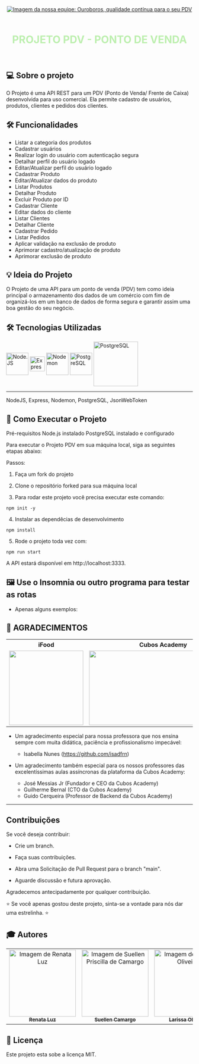 <div align="center" style="background-color: ; padding: px;">
<a href="https://s4.aconvert.com/convert/p3r68-cdx67/avf4u-v5mk5.jpg"><img src="https://s4.aconvert.com/convert/p3r68-cdx67/aj6hp-1ay7n.jpg" alt="Imagem da nossa equipe: Ouroboros, qualidade contínua para o seu PDV" border="0" /></a>
</div>

<br>
 
<div align="center" style="background-color: ; padding: px;">
  <h1 style="color: #bdefaf;">PROJETO PDV - PONTO DE VENDA</h1>
</div>

<br>

## 💻 Sobre o projeto

O Projeto é uma API REST para um PDV (Ponto de Venda/ Frente de Caixa) desenvolvida para uso comercial. Ela permite cadastro de usuários, produtos, clientes e pedidos dos clientes.

## 🛠️ Funcionalidades

- Listar a categoria dos produtos
- Cadastrar usuários
- Realizar login do usuário com autenticação segura
- Detalhar perfil do usuário logado
- Editar/Atualizar perfil do usuário logado
- Cadastrar Produto
- Editar/Atualizar dados do produto
- Listar Produtos
- Detalhar Produto
- Excluir Produto por ID
- Cadastrar Cliente
- Editar dados do cliente
- Listar Clientes
- Detalhar Cliente
- Cadastrar Pedido
- Listar Pedidos
- Aplicar validação na exclusão de produto
- Aprimorar cadastro/atualização de produto
- Aprimorar exclusão de produto

## 💡 Ideia do Projeto

O Projeto de uma API para um ponto de venda (PDV) tem como ideia principal o armazenamento dos dados de um comércio com fim de organizá-los em um banco de dados de forma segura e garantir assim uma boa gestão do seu negócio.

## 🛠 Tecnologias Utilizadas

 <div style="display: inline_block">

<img align="center" alt="Node.JS" width="60"  src="https://cdn.jsdelivr.net/gh/devicons/devicon/icons/nodejs/nodejs-original.svg" > 
<img align="center" alt="Express" width="40" src="https://img.icons8.com/officexs/16/000000/express-js.png" alt="express-js" >
<img align="center" alt="Nodemon" width="60" src="https://cdn.icon-icons.com/icons2/2107/PNG/512/file_type_nodemon_icon_130299.png" alt="express-js" >
<img align="center" alt="PostgreSQL" width="60" src="https://cdn.jsdelivr.net/gh/devicons/devicon/icons/postgresql/postgresql-plain-wordmark.svg" >
<img align="center" alt="PostgreSQL" width="120" src="https://cdn-images-1.medium.com/v2/resize:fit:992/1*Nnu-OC1BbymgvpOiY9nvwg.png" >

</div>
<hr>

 NodeJS, Express, Nodemon, PostgreSQL, JsonWebToken

## 👷 Como Executar o Projeto

Pré-requisitos
Node.js instalado
PostgreSQL instalado e configurado

Para executar o Projeto PDV em sua máquina local, siga as seguintes etapas abaixo:

Passos:

1. Faça um fork do projeto

2. Clone o repositório forked para sua máquina local

3. Para rodar este projeto você precisa executar este comando:

```shell
npm init -y
```
4. Instalar as dependêcias de desenvolvimento

```shell
npm install
```
5. Rode o projeto toda vez com:

```shell
npm run start
```

A API estará disponível em http://localhost:3333.

## 🖼 Use o Insomnia ou outro programa para testar as rotas

- Apenas alguns exemplos:





## 🌠 AGRADECIMENTOS 

<div align=center>

<table style="width:100%">

  <tr align=center>
    <th><strong>iFood</strong></th>
    <th><strong>Cubos Academy</strong></th>
  </tr>

  <tr align=center>
    <td>
      <a href="https://www.ifood.com.br/">
        <img width="200" src="https://user-images.githubusercontent.com/88854028/181824466-78fc7b6b-2d7e-4dc7-abbd-9375b86cf6dc.png">
      </a>
    </td>
    <td>
      <a href="https://letscode.com.br/">
        <img width="400" height="200" src="https://i.imgur.com/LpY2nT4.png">
      </a>
    </td>

  </tr>

</table>

</div>

- Um agradecimento especial para nossa professora que nos ensina sempre com muita didática, paciência e profissionalismo impecável:

   - Isabella Nunes (https://github.com/isadfrn)

- Um agradecimento também especial para os nossos professores das excelentíssimas aulas assíncronas da plataforma da Cubos Academy: 

   - José Messias Jr (Fundador e CEO da Cubos Academy) 
   - Guilherme Bernal (CTO da Cubos Academy)
   - Guido Cerqueira (Professor de Backend da Cubos Academy)

<hr>

## Contribuições
Se você deseja contribuir:

- Crie um branch.

- Faça suas contribuições.

- Abra uma Solicitação de Pull Request para o branch "main".

- Aguarde discussão e futura aprovação.

Agradecemos antecipadamente por qualquer contribuição. 

⭐ Se você apenas gostou deste projeto, sinta-se a vontade para nós dar uma estrelinha.  ⭐


## 🎓 Autores

<table>
    <tr>
        <td align="center">
            <a href="https://github.com/renataluz">
                <img src="https://s4.aconvert.com/convert/p3r68-cdx67/ayedv-a1epe.jpg" width="180px;" alt="Imagem de Renata Luz" />
                <br />
                <sub><b>Renata Luz</b></sub>
            </a>
        </td>
        <td align="center">
            <a href="https://github.com/SuellendaVinci">
                <img src= "https://s4.aconvert.com/convert/p3r68-cdx67/axec1-mieql.jpg" width="180px;" alt="Imagem de Suellen Priscilla de Camargo" />
                <br />
                <sub><b>Suellen Camargo</b></sub>
            </a>
        </td>
         <td align="center">
            <a href="https://github.com/larissaOliveiraz">
                <img src= "https://avatars.githubusercontent.com/u/107778728?v=4" width="180px;" alt="Imagem de Larissa Oliveira" />
                <br />
                <sub><b>Larissa Oliveira</b></sub>
            </a>
        </td>
         <td align="center">
            <a href="https://github.com/gessicafontes">
                <img src= "https://avatars.githubusercontent.com/u/69762470?v=4" width="180px;" alt="Imagem de Géssica Fontes" />
                <br />
                <sub><b>Géssica Fontes</b></sub>
            </a>
        </td>
         <td align="center">
            <a href="https://github.com/lorena-magalhaes">
                <img src= "https://avatars.githubusercontent.com/u/122636749?v=4" width="180px;" alt="Imagem de Lorena Magalhães" />
                <br />
                <sub><b>Lorena Magalhães</b></sub>
            </a>
        </td>
    </tr>
</table>

## 📝 Licença

Este projeto esta sobe a licença MIT.
